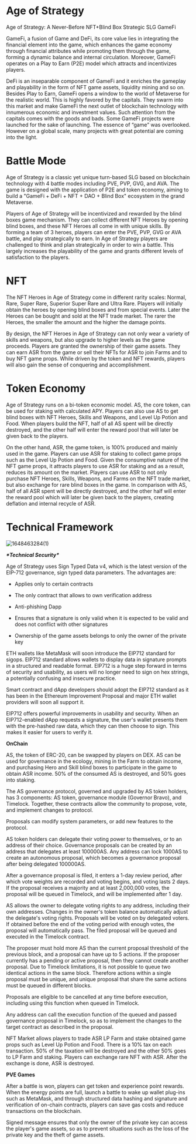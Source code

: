 # Age of Strategy
Age of Strategy: A Never-Before NFT+Blind Box Strategic SLG GameFi

GameFi, a fusion of Game and DeFi, its core value lies in integrating the financial element into the game, which enhances the game economy through financial attributes while promoting them through the game, forming a dynamic balance and internal circulation. Moreover, GameFi operates on a Play to Earn (P2E) model which attracts and incentivizes players.

DeFi is an inseparable component of GameFi and it enriches the gameplay and playability in the form of NFT game assets, liquidity mining and so on. Besides Play to Earn, GameFi opens a window to the world of Metaverse for the realistic world. This is highly favored by the capitals. They swarm into this market and make GameFi the next outlet of blockchain technology with innumerous economic and investment values.
Such attention from the capitals comes with the goods and bads. Some GameFi projects were launched for the sake of launching. The essence of “game” was overlooked. However on a global scale, many projects with great potential are coming into the light.

# Battle Mode
Age of Strategy is a classic yet unique turn-based SLG based on blockchain technology with 4 battle modes including PVE, PVP, GVG, and AVA. The game is designed with the application of P2E and token economy, aiming to build a "GameFi + DeFi + NFT + DAO + Blind Box" ecosystem in the grand Metaverse.

Players of Age of Strategy will be incentivized and rewarded by the blind boxes game mechanism. They can collect different NFT Heroes by opening blind boxes, and these NFT Heroes all come in with unique skills. By forming a team of 3 heroes, players can enter the PVE, PVP, GVG or AVA battle, and play strategically to earn. In Age of Strategy players are challenged to think and plan strategically in order to win a battle. This largely increases the playability of the game and grants different levels of satisfaction to the players.

# NFT
The NFT Heroes in Age of Strategy come in different rarity scales: Normal, Rare, Super Rare, Superior Super Rare and Ultra Rare. Players will initially obtain the heroes by opening blind boxes and from special events. Later the Heroes can be bought and sold at the NFT trade market. The rarer the Heroes, the smaller the amount and the higher the damage points.

By design, the NFT Heroes in Age of Strategy can not only wear a variety of skills and weapons, but also upgrade to higher levels as the game proceeds. Players are granted the ownership of their game assets. They can earn ASR from the game or sell their NFTs for ASR to join Farms and to buy NFT game props. While driven by the token and NFT rewards, players will also gain the sense of conquering and accomplishment. 

# Token Economy
Age of Strategy runs on a bi-token economic model. AS, the core token, can be used for staking with calculated APY. Players can also use AS to get blind boxes with NFT Heroes, Skills and Weapons, and Level Up Potion and Food. When players build the NFT, half of all AS spent will be directly destroyed, and the other half will enter the reward pool that will later be given back to the players.

On the other hand, ASR, the game token, is 100% produced and mainly used in the game. Players can use ASR for staking to collect game props such as the Level Up Potion and Food. Given the consumptive nature of the NFT game props, it attracts players to use ASR for staking and as a result, reduces its amount on the market. Players can use ASR to not only purchase NFT Heroes, Skills, Weapons, and Farms on the NFT trade market, but also exchange for rare blind boxes in the game.
In comparison with AS, half of all ASR spent will be directly destroyed, and the other half will enter the reward pool which will later be given back to the players, creating deflation and internal recycle of ASR.

# Technical Framework

![1648463284(1)](https://user-images.githubusercontent.com/102289203/160379386-3658cd68-c9c0-4f64-8a37-b9c6e514836b.jpg)

***\*Technical Security\****

Age of Strategy uses Sign Typed Data v4, which is the latest version of the EIP-712 governance, sign typed data parameters. The advantages are:

- Applies only to certain contracts

- The only contract that allows to own verification address

- Anti-phishing Dapp

- Ensures that a signature is only valid when it is expected to be valid and does not conflict with other signatures

- Ownership of the game assets belongs to only the owner of the private key

ETH wallets like MetaMask will soon introduce the EIP712 standard for sigops. EIP712 standard allows wallets to display data in signature prompts in a structured and readable format. EIP712 is a huge step forward in terms of security and usability, as users will no longer need to sign on hex strings, a potentially confusing and insecure practice.

Smart contract and dApp developers should adopt the EIP712 standard as it has been in the Ethereum Improvement Proposal and major ETH wallet providers will soon all support it.

EIP712 offers powerful improvements in usability and security. When an EIP712-enabled dApp requests a signature, the user's wallet presents them with the pre-hashed raw data, which they can then choose to sign. This makes it easier for users to verify it.

 

**OnChain**

AS, the token of ERC-20, can be swapped by players on DEX. AS can be used for governance in the ecology, mining in the Farm to obtain income, and purchasing Hero and Skill blind boxes to participate in the game to obtain ASR income. 50% of the consumed AS is destroyed, and 50% goes into staking.

The AS governance protocol, governed and upgraded by AS token holders, has 3 components: AS token, governance module (Governor Bravo), and Timelock. Together, these contracts allow the community to propose, vote, and implement changes to protocol.

Proposals can modify system parameters, or add new features to the protocol.

AS token holders can delegate their voting power to themselves, or to an address of their choice. Governance proposals can be created by an address that delegates at least 100000AS. Any address can lock 1000AS to create an autonomous proposal, which becomes a governance proposal after being delegated 100000AS.

After a governance proposal is filed, it enters a 1-day review period, after which vote weights are recorded and voting begins, and voting lasts 2 days. If the proposal receives a majority and at least 2,000,000 votes, the proposal will be queued in Timelock, and will be implemented after 1 day.

AS allows the owner to delegate voting rights to any address, including their own addresses. Changes in the owner's token balance automatically adjust the delegate's voting rights. Proposals will be voted on by delegated voters. If obtained before the end of the voting period with enough votes, the proposal will automatically pass. The filed proposal will be queued and executed in the Timelock contract.

The proposer must hold more AS than the current proposal threshold of the previous block, and a proposal can have up to 5 actions. If the proposer currently has a pending or active proposal, then they cannot create another proposal. Due to Timelock limitations, it is not possible to queue two identical actions in the same block. Therefore actions within a single proposal must be unique, and unique proposal that share the same actions must be queued in different blocks.

Proposals are eligible to be cancelled at any time before execution, including using this function when queued in Timelock.

Any address can call the execution function of the queued and passed governance proposal in Timelock, so as to implement the changes to the target contract as described in the proposal.

NFT Market allows players to trade ASR LP Farm and stake obtained game props such as Level Up Potion and Food. There is a 10% tax on each transaction. 50% of the taxation will be destroyed and the other 50% goes to LP Farm and staking. Players can exchange rare NFT with ASR. After the exchange is done, ASR is destroyed. 

 
**PVE Games**

After a battle is won, players can get token and experience point rewards. When the energy points are full, launch a battle to wake up wallet plug-ins such as MetaMask, and through structured data hashing and signature and verification of on-chain contracts, players can save gas costs and reduce transactions on the blockchain.

Signed message ensures that only the owner of the private key can access the player's game assets, so as to prevent situations such as the loss of the private key and the theft of game assets.

